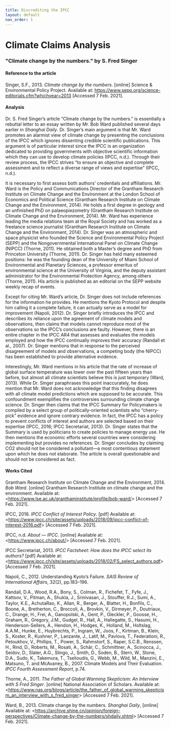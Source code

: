 ```yaml
---
title: Discrediting the IPCC
layout: default
nav_order: 1
---
```


Climate Claims Analysis
======

### "Climate change by the numbers." by S. Fred Singer

#### Reference to the article

Singer, S.F., 2013. *Climate change by the numbers.* [online] Science & Environmental Policy Project. Available at: <https://www.sepp.org/science-editorials.cfm?whichyear=2013> [Accessed 7 Feb. 2021].

#### Analysis

Dr. S. Fred Singer’s article “Climate change by the numbers.” is essentially a rebuttal letter to an essay written by Mr. Bob Ward published several days earlier in *Shanghai Daily*. Dr. Singer’s main argument is that Mr. Ward promotes an alarmist view of climate change by presenting the conclusions of the IPCC which ignores dissenting credible scientific publications. This argument is of particular interest since the IPCC is an organization dedicated to providing governments with objective scientific information which they can use to develop climate policies (IPCC, n.d.). Through their review process, the IPCC strives “to ensure an objective and complete assessment and to reflect a diverse range of views and expertise” (IPCC, n.d.). 

It is necessary to first assess both authors’ credentials and affiliations. Mr. Ward is the Policy and Communications Director of the Grantham Research Institute on Climate Change and the Environment at the London School of Economics and Political Science (Grantham Research Institute on Climate Change and the Environment, 2014). He holds a first degree in geology and an unfinished PhD on palaeopiezometry (Grantham Research Institute on Climate Change and the Environment, 2014). Mr. Ward has experience leading the media relations team at the Royal Society and has worked as a freelance science journalist (Grantham Research Institute on Climate Change and the Environment, 2014). Dr. Singer was an atmospheric and space physicist who founded the Science and Environmental Policy Project (SEPP) and the Nongovernmental International Panel on Climate Change (NIPCC) (Thorne, 2011). He obtained both a Master’s degree and PhD from Princeton University (Thorne, 2011). Dr. Singer has held many esteemed positions: he was the founding dean of the University of Miami School of Environmental and Planetary Sciences, a professor emeritus of environmental science at the University of Virginia, and the deputy assistant administrator for the Environmental Protection Agency, among others (Thorne, 2011). His article is published as an editorial on the SEPP website weekly recap of events. 

Except for citing Mr. Ward’s article, Dr. Singer does not include references for the information he provides. He mentions the Kyoto Protocol and despite him calling it a complete failure, it can actually serve as a model for improvement (Napoli, 2012). Dr. Singer briefly introduces the IPCC and describes its reliance upon the agreement of climate models and observations, then claims that models cannot reproduce most of the observations so the IPCC’s conclusions are faulty. However, there is an entire chapter in the IPCC AR4 that assesses and evaluates the models employed and how the IPCC continually improves their accuracy (Randall et al., 2007). Dr. Singer mentions that in response to the perceived disagreement of models and observations, a competing body (the NIPCC) has been established to provide alternative evidence. 

Interestingly, Mr. Ward mentions in his article that the rate of increase of global surface temperature was lower over the past fifteen years than before, but almost all climate scientists believe this is just temporary (Ward, 2013). While Dr. Singer paraphrases this point inaccurately, he does mention that Mr. Ward does not acknowledge that this finding disagrees with all climate model predictions which are supposed to be accurate. This confoundment exemplifies the controversies surrounding climate change science. Dr. Singer then claims that the IPCC Summary for Policymakers is compiled by a select group of politically-oriented scientists who “cherry-pick” evidence and ignore contrary evidence. In fact, the IPCC has a policy to prevent conflicts of interest and authors are selected based on their expertise (IPCC, 2016; IPCC Secretariat, 2013). Dr. Singer states that the Summary is used by politicians to create policies to manage energy use. He then mentions the economic efforts several countries were considering implementing but provides no references. Dr. Singer concludes by claiming CO2 should not be considered a pollutant—a most contentious statement upon which he does not elaborate. The article is overall questionable and should not be considered as fact. 

#### Works Cited

Grantham Research Institute on Climate Change and the Environment, 2014. *Bob Ward*. [online] Grantham Research Institute on climate change and the environment. Available at: <<https://www.lse.ac.uk/granthaminstitute/profile/bob-ward/>> [Accessed 7 Feb. 2021].

IPCC, 2016. *IPCC Conflict of Interest Policy*. [pdf] Available at: <<https://www.ipcc.ch/site/assets/uploads/2018/09/ipcc-conflict-of-interest-2016.pdf>> [Accessed 7 Feb. 2021].

IPCC, n.d. *About — IPCC*. [online] Available at: <<https://www.ipcc.ch/about/>> [Accessed 7 Feb. 2021].

IPCC Secretariat, 2013. *IPCC Factsheet: How does the IPCC select its authors?* [pdf] Available at: <<https://www.ipcc.ch/site/assets/uploads/2018/02/FS_select_authors.pdf>> [Accessed 7 Feb. 2021].

Napoli, C., 2012. Understanding Kyoto’s Failure. *SAIS Review of International Affairs*, 32(2), pp.183–196.

Randall, D.A., Wood, R.A., Bony, S., Colman, R., Fichefet, T., Fyfe, J., Kattsov, V., Pitman, A., Shukla, J., Srinivasan, J., Stouffer, R.J., Sumi, A., Taylor, K.E., AchutaRao, K., Allan, R., Berger, A., Blatter, H., Bonﬁls, C., Boone, A., Bretherton, C., Broccoli, A., Brovkin, V., Dirmeyer, P., Doutriaux, C., Drange, H., Frei, A., Ganopolski, A., Gent, P., Gleckler, P., Goosse, H., Graham, R., Gregory, J.M., Gudgel, R., Hall, A., Hallegatte, S., Hasumi, H., Henderson-Sellers, A., Hendon, H., Hodges, K., Holland, M., Holtslag, A.A.M., Hunke, E., Huybrechts, P., Ingram, W., Joos, F., Kirtman, B., Klein, S., Koster, R., Kushner, P., Lanzante, J., Latif, M., Pavlova, T., Federationi, R., Petoukhov, V., Phillips, T., Power, S., Rahmstorf, S., Raper, S.C.B., Renssen, H., Rind, D., Roberts, M., Rosati, A., Schär, C., Schmittner, A., Scinocca, J., Seidov, D., Slater, A.G., Slingo, J., Smith, D., Soden, B., Stern, W., Stone, D.A., Sudo, K., Takemura, T., Tselioudis, G., Webb, M., Wild, M., Manzini, E., Matsuno, T. and McAvaney, B., 2007. Climate Models and Their Evaluation. *IPCC Fourth Assessment Report*, p.74.

Thorne, A., 2011. *The Father of Global Warming Skepticism: An Interview with S Fred Singer*. [online] National Association of Scholars. Available at: <<https://www.nas.org/blogs/article/the_father_of_global_warming_skepticism_an_interview_with_s_fred_singer>> [Accessed 7 Feb. 2021].

Ward, B., 2013. Climate change by the numbers. *Shanghai Daily*, [online] Available at: <<https://archive.shine.cn/opinion/foreign-perspectives/Climate-change-by-the-numbers/shdaily.shtml>> [Accessed 7 Feb. 2021].
